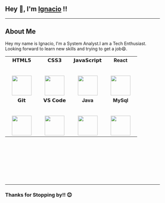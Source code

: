 ## Hey 🤙, I'm [Ignacio](https://github.com/NachoIfts16) !!
<hr/>

## About Me

Hey my name is Ignacio, I'm a System Analyst.I am a Tech Enthusiast. Looking forward to learn new skills and trying to get a job😄.
</br>

<table align="center" height="400px" display=none>
  <tbody>
    <tr valign="top">
      <td width="25%" align="center">
        <span>𝗛𝗧𝗠𝗟𝟱</span><br><br><br>
        <img height="64px" src="https://cdn.svgporn.com/logos/html-5.svg">
      </td>
      <td width="25%" align="center">
        <span>𝗖𝗦𝗦𝟯</span><br><br><br>
        <img height="64px" src="https://cdn.svgporn.com/logos/css-3.svg">
      </td>
      <td width="25%" align="center">
        <span>𝗝𝗮𝘃𝗮𝗦𝗰𝗿𝗶𝗽𝘁</span><br><br><br>
        <img height="64px" src="https://cdn.svgporn.com/logos/javascript.svg">
      </td>
      <td width="25%" align="center">
        <span><strong>React</strong>
        </span><br><br><br>
        <img height="64px" src="https://cdn4.iconfinder.com/data/icons/logos-3/600/React.js_logo-512.png">
      </td>
    </tr>
    <tr valign="top">
      <td width="25%" align="center">
        <span>𝗚𝗶𝘁</span><br><br><br>
        <img height="64px" src="https://cdn.svgporn.com/logos/git-icon.svg">
      </td>
      <td width="25%" align="center">
        <span>𝗩𝗦 𝗖𝗼𝗱𝗲</span><br><br><br>
        <img height="64px" src="https://cdn.svgporn.com/logos/visual-studio-code.svg">
      </td>
      <td width="25%" align="center">
        <span><strong>Java</strong></span><br><br><br>
        <img height="64px" src="https://www.vectorlogo.zone/logos/java/java-ar21.svg">
      </td>
      <td width="25%" align="center">
        <span><strong>MySql</strong></span><br><br><br>
        <img height="64px" src="https://www.vectorlogo.zone/logos/mysql/mysql-ar21.svg">
      </td>
    </tr>
  </tbody>
</table>
  <hr>

<h3>Thanks for Stopping by!! 😊</h3>

<!---
NachoIfts16/NachoIfts16 is a ✨ special ✨ repository because its `README.md` (this file) appears on your GitHub profile.
You can click the Preview link to take a look at your changes.
--->
